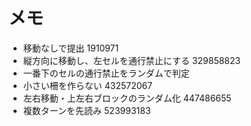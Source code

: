 # メモ

- 移動なしで提出 1910971
- 縦方向に移動し、左セルを通行禁止にする 329858823
- 一番下のセルの通行禁止をランダムで判定
- 小さい柵を作らない 432572067
- 左右移動・上左右ブロックのランダム化 447486655
- 複数ターンを先読み 523993183
